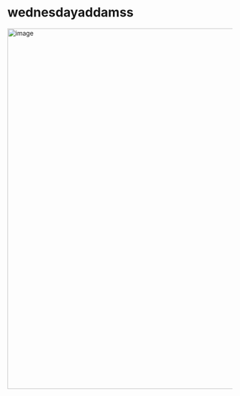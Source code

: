 # wednesdayaddamss

<img width="736" height="807" alt="image" src="https://github.com/user-attachments/assets/0761cc54-be0c-4485-adda-bdf28204384f" />
